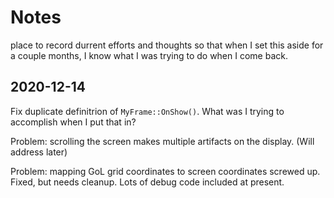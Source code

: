 # Notes

place to record durrent efforts and thoughts so that when I set this aside for a couple months, I know what I was trying to do when I come back.

## 2020-12-14

Fix duplicate definitrion of `MyFrame::OnShow()`. What was I trying to accomplish when I put that in?

Problem: scrolling the screen makes multiple artifacts on the display. (Will address later)

Problem: mapping GoL grid coordinates to screen coordinates screwed up. Fixed, but needs cleanup. Lots of debug code included at present.

